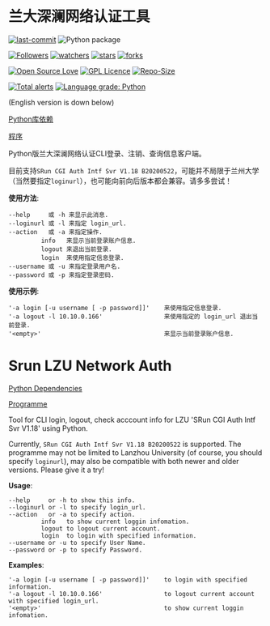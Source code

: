 # 兰大深澜网络认证工具

[![last-commit](https://img.shields.io/github/last-commit/HollowMan6/Srun-LZU-Network-Auth)](../../graphs/commit-activity)
![Python package](https://github.com/HollowMan6/Srun-LZU-Network-Auth/workflows/Python%20package/badge.svg)

[![Followers](https://img.shields.io/github/followers/HollowMan6?style=social)](https://github.com/HollowMan6?tab=followers)
[![watchers](https://img.shields.io/github/watchers/HollowMan6/Srun-LZU-Network-Auth?style=social)](../../watchers)
[![stars](https://img.shields.io/github/stars/HollowMan6/Srun-LZU-Network-Auth?style=social)](../../stargazers)
[![forks](https://img.shields.io/github/forks/HollowMan6/Srun-LZU-Network-Auth?style=social)](../../network/members)

[![Open Source Love](https://img.shields.io/badge/-%E2%9D%A4%20Open%20Source-Green?style=flat-square&logo=Github&logoColor=white&link=https://hollowman6.github.io/fund.html)](https://hollowman6.github.io/fund.html)
[![GPL Licence](https://img.shields.io/badge/license-GPL-blue)](https://opensource.org/licenses/GPL-3.0/)
[![Repo-Size](https://img.shields.io/github/repo-size/HollowMan6/Srun-LZU-Network-Auth.svg)](../../archive/master.zip)

[![Total alerts](https://img.shields.io/lgtm/alerts/g/HollowMan6/Srun-LZU-Network-Auth.svg?logo=lgtm&logoWidth=18)](https://lgtm.com/projects/g/HollowMan6/Srun-LZU-Network-Auth/alerts/)
[![Language grade: Python](https://img.shields.io/lgtm/grade/python/g/HollowMan6/Srun-LZU-Network-Auth.svg?logo=lgtm&logoWidth=18)](https://lgtm.com/projects/g/HollowMan6/Srun-LZU-Network-Auth/context:python)

(English version is down below)

[Python库依赖](../../network/dependencies)

[程序](slna.py)

Python版兰大深澜网络认证CLI登录、注销、查询信息客户端。

目前支持`SRun CGI Auth Intf Svr V1.18 B20200522`，可能并不局限于兰州大学（当然要指定`loginurl`），也可能向前向后版本都会兼容。请多多尝试！

**使用方法**:
```text
--help     或 -h 来显示此消息.
--loginurl 或 -l 来指定 login_url.
--action   或 -a 来指定操作.
         info   来显示当前登录账户信息.
         logout 来退出当前登录.
         login  来使用指定信息登录.
--username 或 -u 来指定登录用户名.
--password 或 -p 来指定登录密码.
```

**使用示例**:
```text
'-a login [-u username [ -p password]]'    来使用指定信息登录.
'-a logout -l 10.10.0.166'                 来使用指定的 login_url 退出当前登录.
'<empty>'                                  来显示当前登录账户信息.
```

# Srun LZU Network Auth

[Python Dependencies](../../network/dependencies)

[Programme](slna.py)

Tool for CLI login, logout, check acccount info for LZU 'SRun CGI Auth Intf Svr V1.18' using Python.

Currently, `SRun CGI Auth Intf Svr V1.18 B20200522` is supported. The programme may not be limited to Lanzhou University (of course, you should specify `loginurl`), may also be compatible with both newer and older versions. Please give it a try!

**Usage**:
```text
--help     or -h to show this info.
--loginurl or -l to specify login_url.
--action   or -a to specify action.
         info   to show current loggin infomation.
         logout to logout current account.
         login  to login with specified information.
--username or -u to specify User Name.
--password or -p to specify Password.
```

**Examples**:
```text
'-a login [-u username [ -p password]]'    to login with specified information.
'-a logout -l 10.10.0.166'                 to logout current account with specified login_url.
'<empty>'                                  to show current loggin infomation.
```

